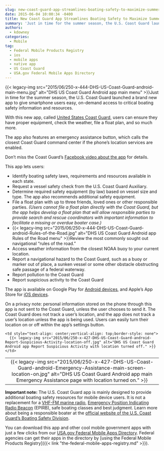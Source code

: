 ```yaml
---
slug: new-coast-guard-app-streamlines-boating-safety-to-maximize-summer-fun
date: 2015-06-04 10:00:34 -0400
title: New Coast Guard App Streamlines Boating Safety to Maximize Summer Fun
summary: 'Just in time for the summer season, the U.S. Coast Guard launched a brand new app to give smartphone users easy, on-demand access to critical boating safety information and resources. With this new app, called United States Coast Guard, users can ensure they have proper'
authors:
  - kdowney
categories:
  - Mobile
tag:
  - Federal Mobile Products Registry
  - ios
  - mobile apps
  - native app
  - US Coast Guard
  - USA.gov Federal Mobile Apps Directory
---
```


{{< legacy-img src="2015/06/250-x-444-DHS-US-Coast-Guard-android-main-menu.jpg" alt="DHS US Coast Guard Android app main menu" >}}Just in time for the summer season, the U.S. Coast Guard launched a brand new app to give smartphone users easy, on-demand access to critical boating safety information and resources.

With this new app, called [United States Coast Guard](http://www.uscg.mil/mobile/), users can ensure they have proper equipment, check the weather, file a float plan, and so much more.

The app also features an emergency assistance button, which calls the closest Coast Guard command center if the phone’s location services are enabled.

Don’t miss the Coast Guard’s [Facebook video about the app](https://www.facebook.com/UScoastguard/videos/10153333421857679/) for details.

This app lets users:

  * Identify boating safety laws, requirements and resources available in each state.
  * Request a vessel safety check from the U.S. Coast Guard Auxiliary.
  * Determine required safety equipment (by law) based on vessel size and type. The app also recommends additional safety equipment.
  * File a float plan with up to three friends, loved ones or other responsible parties. _(Users cannot file a float plan directly with the Coast Guard, but the app helps develop a float plan that will allow responsible parties to provide search and rescue coordinators with important information to facilitate a missing or overdue boater case.)_
  * {{< legacy-img src="2015/06/250-x-444-DHS-US-Coast-Guard-android-Rules-of-the-Road.jpg" alt="DHS US Coast Guard Android app Rules of the Road menu" >}}Review the most commonly sought out navigational “rules of the road.”
  * Access weather information from the closest NOAA buoy to your current location.
  * Report a navigational hazard to the Coast Guard, such as a buoy or marker out of place, a sunken vessel or some other obstacle obstructing safe passage of a federal waterway.
  * Report pollution to the Coast Guard
  * Report suspicious activity to the Coast Guard

The app is available on Google Play for [Android devices](https://play.google.com/store/apps/details?id=com.coastguard), and Apple’s App Store for [iOS devices](https://itunes.apple.com/app/id989994255).

On a privacy note: personal information stored on the phone through this app is not sent to the Coast Guard, unless the user chooses to send it. The Coast Guard does not track a user&#8217;s location, and the app does not track a user&#8217;s location unless the app is being used. Users can easily turn their location on or off within the app’s settings button.

<table width="100%">
  <tr>
    <td style="text-align: center;vertical-align: top;border-style: none" width="50%">
      {{< legacy-img src="2015/06/250-x-427-DHS-US-Coast-Guard-android-Emergency-Assistance-main-screen-location-on.jpg" alt="DHS US Coast Guard Android app main Emergency Assistance page with location turned on." >}}
    </td>
    
    <td style="text-align: center;vertical-align: top;border-style: none">
      {{< legacy-img src="2015/06/250-x-427-DHS-US-Coast-Guard-android-Report-Suspicious-Activity-location-off.jpg" alt="DHS US Coast Guard Android app Report Suspicious Activity with location turned off." >}}
    </td>
  </tr>
</table>

**Important note:** The U.S. Coast Guard app is mainly designed to provide additional boating safety resources for mobile device users. It is not a replacement for a [VHF-FM marine radio](http://www.navcen.uscg.gov/?pageName=mtBoater), [Emergency Position Indicating Radio Beacon](http://www.epirb.com/) (EPIRB), safe boating classes and best judgment. Learn more about being a responsible boater at the  <a href="http://www.uscgboating.org" target="_blank">official website of the U.S. Coast Guard&#8217;s Boating Safety Division</a>.

You can download this app and other cool mobile government apps with just a few clicks from our [USA.gov Federal Mobile Apps Directory](http://www.usa.gov/mobileapps.shtml). Federal agencies can get their apps in the directory by [using the Federal Mobile Products Registry]({{< link "the-federal-mobile-apps-registry.md" >}}).